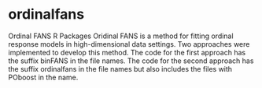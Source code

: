 # ordinalfans
Ordinal FANS R Packages
Oridinal FANS is a method for fitting ordinal response models in high-dimensional data settings. Two approaches were implemented to develop this method. The code for the first approach has the suffix binFANS in the file names. The code for the second approach has the suffix ordinalfans in the file names but also includes the files with POboost in the name. 
